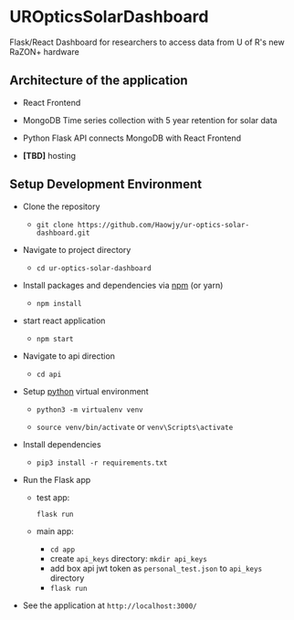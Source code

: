 # UROpticsSolarDashboard

Flask/React Dashboard for researchers to access data from U of R's new RaZON+ hardware

## Architecture of the application

* React Frontend

* MongoDB Time series collection with 5 year retention for solar data

* Python Flask API connects MongoDB with React Frontend

* **[TBD]** hosting

## Setup Development Environment

* Clone the repository

  * ```git clone https://github.com/Haowjy/ur-optics-solar-dashboard.git```

* Navigate to project directory

  * ```cd ur-optics-solar-dashboard```

* Install packages and dependencies via [npm](https://docs.npmjs.com/downloading-and-installing-node-js-and-npm) (or yarn)

  * ```npm install```

* start react application

  * ```npm start```

* Navigate to api direction

  * ```cd api```

* Setup [python](https://www.python.org/downloads/) virtual environment

  * ```python3 -m virtualenv venv```

  * ```source venv/bin/activate``` or ```venv\Scripts\activate```

* Install dependencies

  * ```pip3 install -r requirements.txt```

* Run the Flask app

  * test app:

    ```flask run```

  * main app:

    * ```cd app```
    * create `api_keys` directory: ```mkdir api_keys```
    * add box api jwt token as `personal_test.json` to `api_keys` directory
    * `flask run`

* See the application at ```http://localhost:3000/```
